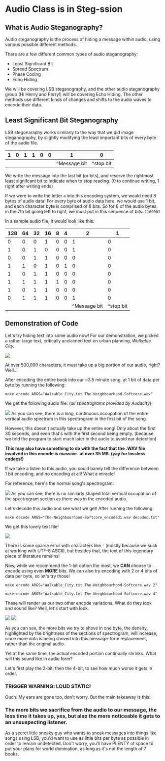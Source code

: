 # Audio Class is in Steg-ssion

## What is Audio Steganography?

Audio steganography is the process of hiding a message within audio, using various possible different methods.

There are a few different common types of audio steganography:

- Least Significant Bit 
- Spread Spectrum
- Phase Coding
- Echo Hiding

We will be covering LSB steganography, and the other audio steganography group (Hi Henry and Perry!) will be covering Echo Hiding. The other methods use different kinds of changes and shifts to the audio waves to encode their data.

## Least Significant Bit Steganography

LSB stegonaraphy works similarly to the way that we did image steganography, by slightly modifying the least important bits of every byte of the audio file.
 

|1|0|1|1|0|0|1|0|
|-|-|-|-|-|-|-|-|
| | | | | | |^Message bit|^stop bit|

We write the message into the last bit (or bits), and reserve the rightmost least signifcant bit to indicate when to stop reading. (0 to continue writing, 1 right after writing ends)

If we were to write the letter `a` into this encoding system, we would need 8 bytes of audio data! For every byte of audio data here, we would use 1 bit, and each character byte is comprised of 8 bits. So for 8 of the audio bytes, in the 7th bit going left to right, we must put in this sequence of bits: `1100001`

In a sample audio file, it would look like this:

|128|64|32|16|8|4|2|1|
|-|-|-|-|-|-|-|-|
|0|0|0|1|0|0|1|0|
|1|0|1|0|0|0|1|0|
|0|0|1|1|0|0|0|0|
|1|1|0|1|0|1|0|0|
|1|0|1|1|0|0|0|0|
|1|1|1|1|1|0|0|0|
|1|0|1|1|0|0|0|0|
|0|1|1|1|0|0|1|0|
| | | | | | |^Message bit|^stop bit|

## Demonstration of Code

Let's try hiding text into some audio now! For our demonstration, we picked a rather large text, critically acclaimed text on urban planning, <i>Walkable City.</i>

<img src = "Images/walkable_orig.png"> </img>

At over 500,000 characters, it must take up a big portion of our audio, right? Well...

After encoding the entire book into our ~3.5 minute song, at 1 bit of data per byte by running the following:

`make encode ARGS="Walkable_City.txt The-Neighbourhood-Softcore.wav"`

We get the following audio file: (<i>all spectrograms provided by Audacity</i>)

<img src = "Images/encoded1_spectrogram.png"> </img>
As you can see, there is a long, continuous occupation of the entire vertical audio spectrum in this spectrogram in the first bit of the song. 

However, this doesn't actually take up the entire song! Only about the first 30 seconds, and even that's with the first second being empty. (because we told the program to start much later in the audio to avoid ear detection) 

<b>This may also have something to do with the fact that the .WAV file involved in this encode is massive- at over 35 MB. (yay for lossless codecs!)</b> 

If we take a listen to this audio, you could barely tell the difference between 1 bit encoding, and no encoding at all! What a miracle! 

For reference, here's the normal song's spectrogram:

<img src = "Images/stock_spectrogram.png"> </img>
As you can see, there is no similarly shaped total vertical occupation of the spectrogram section as there was in the encoded audio.

Let's decode this audio and see what we get! After running the following:

`make decode ARGS="The-Neighbourhood-Softcore_encoded1.wav decoded.txt"`

We get this lovely text file!

<img src = "Images/walkable_decoded.png"> </img>

There is some sparse error with characters like `'` (mostly because we suck at working with UTF-8 ASCII), but besides that, the text of this legendary piece of literature remains!

Now, while we recommend the 1-bit option the most, we <b>CAN</b> choose to encode using even <b>MORE</b> bits. We can also try encoding with 2 or 4 bits of data per byte, so let's try those!

`make encode ARGS="Walkable_City.txt The-Neighbourhood-Softcore.wav 2"`

`make encode ARGS="Walkable_City.txt The-Neighbourhood-Softcore.wav 4"`

These will render us our two other encode variations.
What do they look and sound like? Well, let's start with look.

<img src = "Images/encoded2_spectrogram.png"> </img>
<img src = "Images/encoded4_spectrogram.png"> </img>

As you can see, the more bits we try to shove in one byte, the density, highlighted by the brightness of the sections of spectrogram, will increase, since more data is being shoved into this message-form replacement, rather than the original audio. 

Yet at the same time, the actual encoded portion continually shrinks. What will this sound like in audio form?

Let's first play the 2-bit, then the 4-bit, to see how much worse it gets in order.

### <b>TRIGGER WARNING: LOUD STATIC!</b>

Ouch. My ears are gone too, don't worry. But the main takeaway is this:

### <b>The more bits we sacrifice from the audio to our message, the less time it takes up, yes, but also the more noticeable it gets to an unsuspecting listener.</b>

As a secret little sneaky guy who wants to sneak messages into things like songs using LSB, you'd want to use as little bits per byte as possible in order to remain undetected. Don't worry, you'll have PLENTY of space to put your plans for world domination, as long as it's not the length of 7 books.